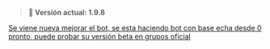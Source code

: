 > <b>🚀 Versión actual: 1.9.8</b>

[Se viene nueva mejorar el bot, se esta haciendo bot con base echa desde 0 pronto, puede probar su versión beta en grupos oficial](https://chat.whatsapp.com/HNDVUxHphPzG3cJHIwCaX5)
